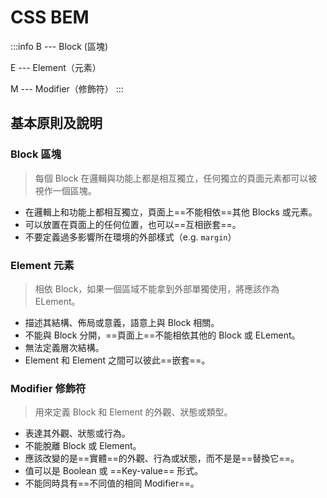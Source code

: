 # CSS BEM

:::info
B --- Block (區塊) 

E --- Element（元素） 

M --- Modifier（修飾符）
:::

## 基本原則及說明
### Block 區塊
> 每個 Block 在邏輯與功能上都是相互獨立，任何獨立的頁面元素都可以被視作一個區塊。
- 在邏輯上和功能上都相互獨立，頁面上==不能相依==其他 Blocks 或元素。
- 可以放置在頁面上的任何位置，也可以==互相嵌套==。
- 不要定義過多影響所在環境的外部樣式（e.g. `margin`）

### Element 元素
> 相依 Block，如果一個區域不能拿到外部單獨使用，將應該作為 ELement。
- 描述其結構、佈局或意義，語意上與 Block 相關。
- 不能與 Block 分開，==頁面上==不能相依其他的 Block 或 ELement。
- 無法定義層次結構。
- Element 和 Element 之間可以彼此==嵌套==。

### Modifier 修飾符
> 用來定義 Block 和 Element 的外觀、狀態或類型。
- 表達其外觀、狀態或行為。
- 不能脫離 Block 或 Element。
- 應該改變的是==實體==的外觀、行為或狀態，而不是是==替換它==。
- 值可以是 Boolean 或 ==Key-value== 形式。
- 不能同時具有==不同值的相同 Modifier==。

